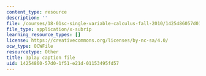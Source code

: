```yaml
---
content_type: resource
description: ''
file: /courses/18-01sc-single-variable-calculus-fall-2010/1425486057d01f51e21d01153495fd57_KhwQKE_tld0.srt
file_type: application/x-subrip
learning_resource_types: []
license: https://creativecommons.org/licenses/by-nc-sa/4.0/
ocw_type: OCWFile
resourcetype: Other
title: 3play caption file
uid: 14254860-57d0-1f51-e21d-01153495fd57
---
```


